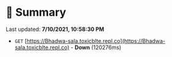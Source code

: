 # 📖 Summary
Last updated: **7/10/2021, 10:58:30 PM**

- `GET` [https://Bhadwa-sala.toxicblte.repl.co](https://Bhadwa-sala.toxicblte.repl.co) - **Down** (120276ms)
